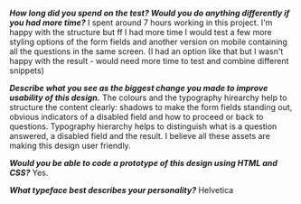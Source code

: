 ***How long did you spend on the test? Would you do anything differently if you had more time?***
I spent around 7 hours working in this project. I'm happy with the structure but ff I had more time I would test a few more styling options of the form fields and another version on mobile containing all the questions in the same screen. (I had an option like that but I wasn't happy with the result - would need more time to test and combine different snippets)

***Describe what you see as the biggest change you made to improve usability of this design.***
The colours and the typography hirearchy help to structure the content clearly: shadows to make the form fields standing out, obvious indicators of a disabled field and how to proceed or back to questions. Typography hierarchy helps to distinguish what is a question answered, a disabled field and the result. I believe all these assets are making this design user friendly.

***Would you be able to code a prototype of this design using HTML and CSS?***
Yes.

***What typeface best describes your personality?***
Helvetica
